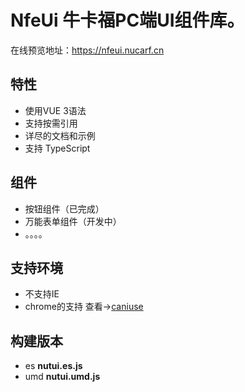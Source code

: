 # NfeUi 牛卡福PC端UI组件库。

在线预览地址：https://nfeui.nucarf.cn  

## 特性

* 使用VUE 3语法
* 支持按需引用
* 详尽的文档和示例
* 支持 TypeScript

## 组件

* 按钮组件（已完成）
* 万能表单组件（开发中）
* 。。。。
## 支持环境

* 不支持IE
* chrome的支持 查看->[caniuse](https://caniuse.com/es6-module-dynamic-import)


## 构建版本

* es **nutui.es.js**
* umd **nutui.umd.js**



